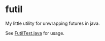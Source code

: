 futil
=====

My little utility for unwrapping futures in java.

See [FutilTest.java](src/test/java/no/oshansen/futil/FutilTest.java) for usage.

